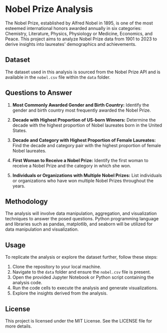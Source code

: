 # Nobel Prize Analysis

The Nobel Prize, established by Alfred Nobel in 1895, is one of the most esteemed international honors awarded annually in six categories: Chemistry, Literature, Physics, Physiology or Medicine, Economics, and Peace. This project aims to analyze Nobel Prize data from 1901 to 2023 to derive insights into laureates' demographics and achievements.

## Dataset

The dataset used in this analysis is sourced from the Nobel Prize API and is available in the `nobel.csv` file within the `data` folder.

## Questions to Answer

1. **Most Commonly Awarded Gender and Birth Country:** Identify the gender and birth country most frequently awarded the Nobel Prize.

2. **Decade with Highest Proportion of US-born Winners:** Determine the decade with the highest proportion of Nobel laureates born in the United States.

3. **Decade and Category with Highest Proportion of Female Laureates:** Find the decade and category pair with the highest proportion of female Nobel laureates.

4. **First Woman to Receive a Nobel Prize:** Identify the first woman to receive a Nobel Prize and the category in which she won.

5. **Individuals or Organizations with Multiple Nobel Prizes:** List individuals or organizations who have won multiple Nobel Prizes throughout the years.


## Methodology

The analysis will involve data manipulation, aggregation, and visualization techniques to answer the posed questions. Python programming language and libraries such as pandas, matplotlib, and seaborn will be utilized for data manipulation and visualization.

## Usage

To replicate the analysis or explore the dataset further, follow these steps:

1. Clone the repository to your local machine.
2. Navigate to the `data` folder and ensure the `nobel.csv` file is present.
3. Open the provided Jupyter Notebook or Python script containing the analysis code.
4. Run the code cells to execute the analysis and generate visualizations.
5. Explore the insights derived from the analysis.

## License

This project is licensed under the MIT License. See the LICENSE file for more details.
